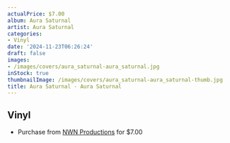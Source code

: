 ```yaml
---
actualPrice: $7.00
album: Aura Saturnal
artist: Aura Saturnal
categories:
- Vinyl
date: '2024-11-23T06:26:24'
draft: false
images:
- /images/covers/aura_saturnal-aura_saturnal.jpg
inStock: true
thumbnailImage: /images/covers/aura_saturnal-aura_saturnal-thumb.jpg
title: Aura Saturnal - Aura Saturnal
---
```


## Vinyl
* Purchase from [NWN Productions](http://shop.nwnprod.com/index.php?route=product/product&path=76&product_id=40720&sort=pd.name&order=ASC) for $7.00

